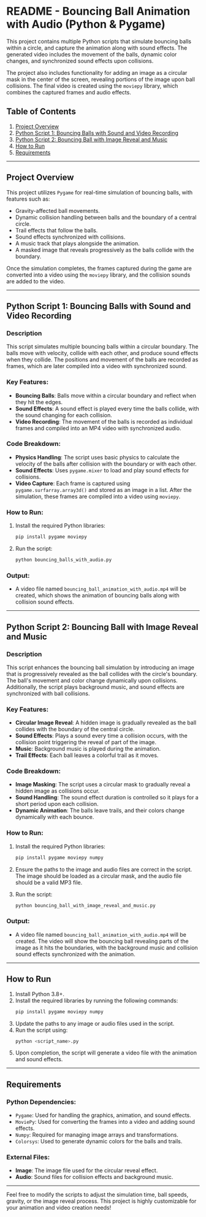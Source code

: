 # README - Bouncing Ball Animation with Audio (Python & Pygame)

This project contains multiple Python scripts that simulate bouncing balls within a circle, and capture the animation along with sound effects. The generated video includes the movement of the balls, dynamic color changes, and synchronized sound effects upon collisions. 

The project also includes functionality for adding an image as a circular mask in the center of the screen, revealing portions of the image upon ball collisions. The final video is created using the `moviepy` library, which combines the captured frames and audio effects.

## Table of Contents
1. [Project Overview](#project-overview)
2. [Python Script 1: Bouncing Balls with Sound and Video Recording](#python-script-1-bouncing-balls-with-sound-and-video-recording)
3. [Python Script 2: Bouncing Ball with Image Reveal and Music](#python-script-2-bouncing-ball-with-image-reveal-and-music)
4. [How to Run](#how-to-run)
5. [Requirements](#requirements)

---

## Project Overview

This project utilizes `Pygame` for real-time simulation of bouncing balls, with features such as:
- Gravity-affected ball movements.
- Dynamic collision handling between balls and the boundary of a central circle.
- Trail effects that follow the balls.
- Sound effects synchronized with collisions.
- A music track that plays alongside the animation.
- A masked image that reveals progressively as the balls collide with the boundary.

Once the simulation completes, the frames captured during the game are converted into a video using the `moviepy` library, and the collision sounds are added to the video.

---

## Python Script 1: Bouncing Balls with Sound and Video Recording

### Description

This script simulates multiple bouncing balls within a circular boundary. The balls move with velocity, collide with each other, and produce sound effects when they collide. The positions and movement of the balls are recorded as frames, which are later compiled into a video with synchronized sound.

### Key Features:
- **Bouncing Balls**: Balls move within a circular boundary and reflect when they hit the edges.
- **Sound Effects**: A sound effect is played every time the balls collide, with the sound changing for each collision.
- **Video Recording**: The movement of the balls is recorded as individual frames and compiled into an MP4 video with synchronized audio.

### Code Breakdown:
- **Physics Handling**: The script uses basic physics to calculate the velocity of the balls after collision with the boundary or with each other.
- **Sound Effects**: Uses `pygame.mixer` to load and play sound effects for collisions.
- **Video Capture**: Each frame is captured using `pygame.surfarray.array3d()` and stored as an image in a list. After the simulation, these frames are compiled into a video using `moviepy`.

### How to Run:

1. Install the required Python libraries:
    ```bash
    pip install pygame moviepy
    ```

2. Run the script:
    ```bash
    python bouncing_balls_with_audio.py
    ```

### Output:
- A video file named `bouncing_ball_animation_with_audio.mp4` will be created, which shows the animation of bouncing balls along with collision sound effects.

---

## Python Script 2: Bouncing Ball with Image Reveal and Music

### Description

This script enhances the bouncing ball simulation by introducing an image that is progressively revealed as the ball collides with the circle's boundary. The ball's movement and color change dynamically upon collisions. Additionally, the script plays background music, and sound effects are synchronized with ball collisions.

### Key Features:
- **Circular Image Reveal**: A hidden image is gradually revealed as the ball collides with the boundary of the central circle. 
- **Sound Effects**: Plays a sound every time a collision occurs, with the collision point triggering the reveal of part of the image.
- **Music**: Background music is played during the animation.
- **Trail Effects**: Each ball leaves a colorful trail as it moves.

### Code Breakdown:
- **Image Masking**: The script uses a circular mask to gradually reveal a hidden image as collisions occur.
- **Sound Handling**: The sound effect duration is controlled so it plays for a short period upon each collision.
- **Dynamic Animation**: The balls leave trails, and their colors change dynamically with each bounce. 

### How to Run:

1. Install the required Python libraries:
    ```bash
    pip install pygame moviepy numpy
    ```

2. Ensure the paths to the image and audio files are correct in the script. The image should be loaded as a circular mask, and the audio file should be a valid MP3 file.

3. Run the script:
    ```bash
    python bouncing_ball_with_image_reveal_and_music.py
    ```

### Output:
- A video file named `bouncing_ball_animation_with_audio.mp4` will be created. The video will show the bouncing ball revealing parts of the image as it hits the boundaries, with the background music and collision sound effects synchronized with the animation.

---

## How to Run

1. Install Python 3.8+.
2. Install the required libraries by running the following commands:
    ```bash
    pip install pygame moviepy numpy
    ```
3. Update the paths to any image or audio files used in the script.
4. Run the script using:
    ```bash
    python <script_name>.py
    ```
5. Upon completion, the script will generate a video file with the animation and sound effects.

---

## Requirements

### Python Dependencies:
- `Pygame`: Used for handling the graphics, animation, and sound effects.
- `MoviePy`: Used for converting the frames into a video and adding sound effects.
- `Numpy`: Required for managing image arrays and transformations.
- `Colorsys`: Used to generate dynamic colors for the balls and trails.

### External Files:
- **Image**: The image file used for the circular reveal effect.
- **Audio**: Sound files for collision effects and background music.

---

Feel free to modify the scripts to adjust the simulation time, ball speeds, gravity, or the image reveal process. This project is highly customizable for your animation and video creation needs!
